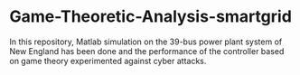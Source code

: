 # Game-Theoretic-Analysis-smartgrid
In this repository, Matlab simulation on the 39-bus power plant system of New England has been done and the performance of the controller based on game theory experimented against cyber attacks.
